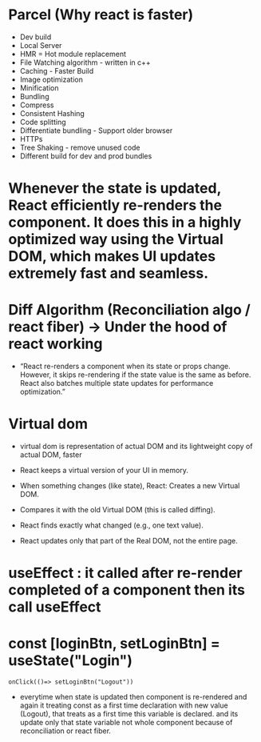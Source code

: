 # Parcel (Why react is faster)

- Dev build
- Local Server
- HMR = Hot module replacement
- File Watching algorithm - written in c++
- Caching - Faster Build
- Image optimization
- Minification
- Bundling
- Compress
- Consistent Hashing
- Code splitting
- Differentiate bundling - Support older browser
- HTTPs
- Tree Shaking - remove unused code
- Different build for dev and prod bundles

# Whenever the state is updated, React efficiently re-renders the component. It does this in a highly optimized way using the Virtual DOM, which makes UI updates extremely fast and seamless.

# Diff Algorithm (Reconciliation algo / react fiber) -> Under the hood of react working

- “React re-renders a component when its state or props change. However, it skips re-rendering if the state value is the same as before. React also batches multiple state updates for performance optimization.”

# Virtual dom

- virtual dom is representation of actual DOM and its lightweight copy of actual DOM, faster

- React keeps a virtual version of your UI in memory.

- When something changes (like state), React:
  Creates a new Virtual DOM.

- Compares it with the old Virtual DOM (this is called diffing).

- React finds exactly what changed (e.g., one text value).

- React updates only that part of the Real DOM, not the entire page.

# useEffect : it called after re-render completed of a component then its call useEffect

<!-- ######## -->

# const [loginBtn, setLoginBtn] = useState("Login")

    onClick(()=> setLoginBtn("Logout"))

- everytime when state is updated then component is re-rendered and again it treating const as a first time declaration with new value (Logout), that treats as a first time this variable is declared. and its update only that state variable not whole component because of reconciliation or react fiber.
